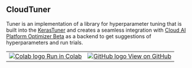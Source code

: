 ## CloudTuner

Tuner is an implementation of a library for hyperparameter tuning that is built
into the [KerasTuner](https://github.com/keras-team/keras-tuner) and creates a
seamless integration with
[Cloud AI Platform Optimizer Beta](https://cloud.google.com/ai-platform/optimizer/docs)
as a backend to get suggestions of hyperparameters and run trials.

<table>
  <td>
    <a href="https://colab.research.google.com/github/GoogleCloudPlatform/ai-platform-samples/blob/master/notebooks/samples/optimizer/ai_platform_optimizer_tuner.ipynb">
      <img src="https://cloud.google.com/ml-engine/images/colab-logo-32px.png" alt="Colab logo"/> Run in Colab
    </a>
  </td>
  <td>
    <a href="https://github.com/GoogleCloudPlatform/ai-platform-samples/blob/master/notebooks/samples/optimizer/ai_platform_optimizer_tuner.ipynb">
      <img src="https://cloud.google.com/ml-engine/images/github-logo-32px.png" alt="GitHub logo"/>
      View on GitHub
    </a>
  </td>
</table>
